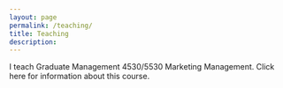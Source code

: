 ```yaml
---
layout: page
permalink: /teaching/
title: Teaching
description: 
---
```


I teach Graduate Management 4530/5530 Marketing Management. Click here for information about this course.

